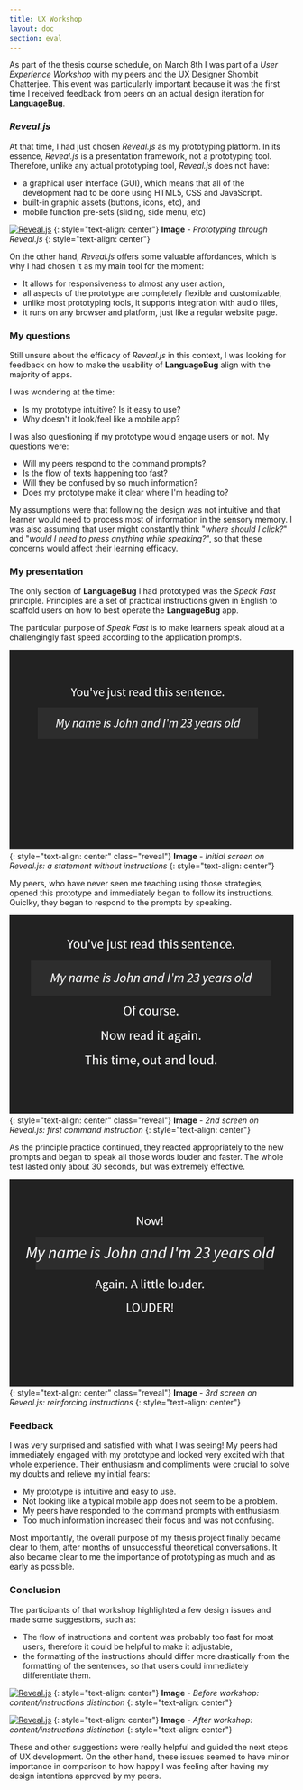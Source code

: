 ```yaml
---
title: UX Workshop
layout: doc
section: eval
---
```


As part of the thesis course schedule, on March 8th I was part of a *User Experience Workshop* with my peers and the UX Designer Shombit Chatterjee. This event was particularly important because it was the first time I received feedback from peers on an actual design iteration for **LanguageBug**.

### *Reveal.js*

At that time, I had just chosen *Reveal.js* as my prototyping platform. In its essence, *Reveal.js* is a presentation framework, not a prototyping tool. Therefore, unlike any actual prototyping tool, *Reveal.js* does not have:

- a graphical user interface (GUI), which means that all of the development had to be done using HTML5, CSS and JavaScript.
- built-in graphic assets (buttons, icons, etc), and
- mobile function pre-sets (sliding, side menu, etc)

[![*Reveal.js*]({{site.baseurl}}/images/eval-ux-reveal.png)]({{site.baseurl}}/images/eval-ux-reveal.png)
{: style="text-align: center"}
**Image** - _Prototyping through Reveal.js_
{: style="text-align: center"}

On the other hand, *Reveal.js* offers some valuable affordances, which is why I had chosen it as my main tool for the moment:

* It allows for responsiveness to almost any user action,
* all aspects of the prototype are completely flexible and customizable,
* unlike most prototyping tools, it supports integration with audio files,
* it runs on any browser and platform, just like a regular website page.

### My questions

Still unsure about the efficacy of *Reveal.js* in this context, I was looking for feedback on how to make the usability of **LanguageBug** align with the majority of apps. 

I was wondering at the time:

* Is my prototype intuitive? Is it easy to use?
* Why doesn't it look/feel like a mobile app?

I was also questioning if my prototype would engage users or not. My questions were:

* Will my peers respond to the command prompts?
* Is the flow of texts happening too fast?
* Will they be confused by so much information?
* Does my prototype make it clear where I'm heading to?

My assumptions were that following the design was not intuitive and that learner would need to process most of information in the sensory memory. I was also assuming that user might constantly think "*where should I click?*" and "*would I need to press anything while speaking?*", so that these concerns would affect their learning efficacy.

### My presentation

The only section of **LanguageBug** I had prototyped was the *Speak Fast* principle. Principles are a set of practical instructions given in English to scaffold users on how to best operate the **LanguageBug** app.

The particular purpose of *Speak Fast* is to make learners speak aloud at a challengingly fast speed according to the application prompts.

![reveal1.PNG](/images/prototype/image04.png)
{: style="text-align: center" class="reveal"}
**Image** - _Initial screen on Reveal.js: a statement without instructions_
{: style="text-align: center"}

My peers, who have never seen me teaching using those strategies, opened this prototype and immediately began to follow its instructions. Quiclky, they began to respond to the prompts by speaking.

![reveal1.PNG](/images/prototype/image08.png)
{: style="text-align: center" class="reveal"}
**Image** - _2nd screen on Reveal.js: first command instruction_
{: style="text-align: center"}

As the principle practice continued, they reacted appropriately to the new prompts and began to speak all those words louder and faster. The whole test lasted only about 30 seconds, but was extremely effective.

![reveal1.PNG](/images/prototype/image02.png)
{: style="text-align: center" class="reveal"}
**Image** - _3rd screen on Reveal.js: reinforcing instructions_
{: style="text-align: center"}

### Feedback

I was very surprised and satisfied with what I was seeing! My peers had immediately engaged with my prototype and looked very excited with that whole experience. Their enthusiasm and compliments were crucial to solve my doubts and relieve my initial fears:

* My prototype is intuitive and easy to use.
* Not looking like a typical mobile app does not seem to be a problem.
* My peers have responded to the command prompts with enthusiasm.
* Too much information increased their focus and was not confusing.

Most importantly, the overall purpose of my thesis project finally became clear to them, after months of unsuccessful theoretical conversations. It also became clear to me the importance of prototyping as much and as early as possible.

### Conclusion

The participants of that workshop highlighted a few design issues and made some suggestions, such as:

* The flow of instructions and content was probably too fast for most users, therefore it could be helpful to make it adjustable,
* the formatting of the instructions should differ more drastically from the formatting of the sentences, so that users could immediately differentiate them.

[![*Reveal.js*]({{site.baseurl}}/images/eval-ux-pre.jpg)]({{site.baseurl}}/images/eval-ux-pre.jpg)
{: style="text-align: center"}
**Image** - _Before workshop: content/instructions distinction_
{: style="text-align: center"}

[![*Reveal.js*]({{site.baseurl}}/images/eval-ux-post.jpg)]({{site.baseurl}}/images/eval-ux-post.jpg)
{: style="text-align: center"}
**Image** - _After workshop: content/instructions distinction_
{: style="text-align: center"}

These and other suggestions were really helpful and guided the next steps of UX development. On the other hand, these issues seemed to have minor importance in comparison to how happy I was feeling after having my design intentions approved by my peers.